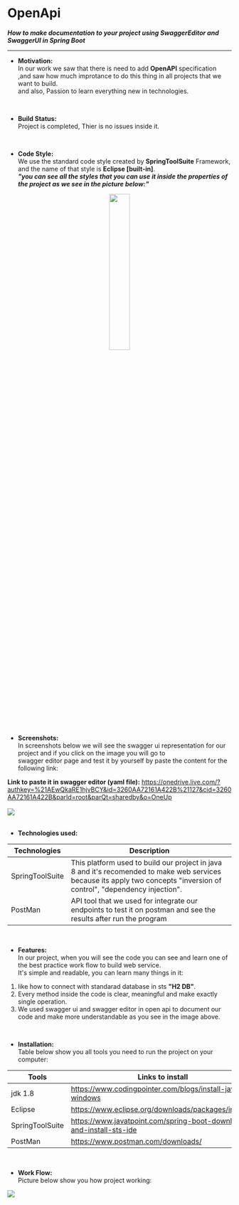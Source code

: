 # OpenApi
***How to make documentation to your project using SwaggerEditor and SwaggerUI in Spring Boot***  
__________

* **Motivation:**  
In our work we saw that there is need to add **OpenAPI** specification  
,and saw how much improtance to do this thing in all projects that we want to build.  
and also, Passion to learn everything new in technologies.  

</br>

* **Build Status:**  
Project is completed, Thier is no issues inside it.

</br>

* **Code Style:**  
We use the standard code style created by **SpringToolSuite** Framework, and the name of that style is **Eclipse [built-in]**.  
***"you can see all the styles that you can use it inside the properties of the project as we see in the picture below:"***
<p align="center">
<img src = "https://user-images.githubusercontent.com/125183735/218672388-9307489f-66b2-4126-88a5-388814d6bda4.jpg" style = "width:30%;">  
</p>  

</br>

* **Screenshots:**  
In screenshots below we will see the swagger ui representation for our project and if you click on the image you will go to  
swagger editor page and test it by yourself by paste the content for the following link:  
  
**Link to paste it in swagger editor (yaml file):**
https://onedrive.live.com/?authkey=%21AEwQkaRE1hjvBCY&id=3260AA72161A422B%21127&cid=3260AA72161A422B&parId=root&parQt=sharedby&o=OneUp
</br>
</br>
<a href = "https://editor.swagger.io/"><img src = "https://user-images.githubusercontent.com/125183735/218693465-c94a96e7-124f-4f24-a243-84fac649d0f3.JPG"></a>  
</br>
* **Technologies used:**  

| Technologies      | Description |
| ----------- | ----------- |
| SpringToolSuite      | This platform used to build our project in java 8 and it's recomended to make web services because its apply two concepts "inversion of control", "dependency injection".       |
| PostMan   | API tool that we used for integrate our endpoints to test it on postman and see the results after run the program        |  
</br>

* **Features:**  
In our project, when you will see the code you can see and learn one of the best practice work flow to build web service.  
It's simple and readable, you can learn many things in it:  
1. like how to connect with standarad database in sts **"H2 DB"**.
2. Every method inside the code is clear, meaningful and make exactly single operation.
3. We used swagger ui and swagger editor in open api to document our code and make more understandable as you see in the image above.  

</br>

* **Installation:**  
Table below show you all tools you need to run the project on your computer:  

| Tools      | Links to install |
| ----------- | ----------- |
| jdk 1.8      | https://www.codingpointer.com/blogs/install-java-windows       |
| Eclipse   | https://www.eclipse.org/downloads/packages/installer        | 
| SpringToolSuite   | https://www.javatpoint.com/spring-boot-download-and-install-sts-ide        | 
| PostMan   | https://www.postman.com/downloads/        |  

</br>

* **Work Flow:**  
Picture below show you how project working:  

<img src = "https://user-images.githubusercontent.com/125183735/218747729-deb8e5db-e272-4318-b58f-e13a0ba20f7e.png">  
